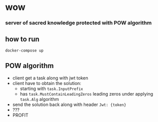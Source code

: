 # wow
### server of sacred knowledge protected with POW algorithm

## how to run
~~~ 
docker-compose up
~~~

## POW algorithm
- client get a task along with jwt token 
- client have to obtain the solution:
  - starting with `task.InputPrefix` 
  - has `task.MustContainLeadingZeros` leading zeros under applying `task.Alg` algorithm 
- send the solution back along with header `Jwt: {token}`
- ???
- PROFIT
